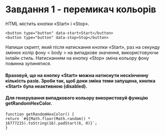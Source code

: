 # Завдання 1 - перемикач кольорів

HTML містить кнопки «Start» і «Stop».

    <button type="button" data-start>Start</button>
    <button type="button" data-stop>Stop</button>

Напиши скрипт, який після натискання кнопки «Start», раз на секунду змінює колір фону < body > на випадкове значення, використовуючи інлайн стиль. Натисканням на кнопку «Stop» зміна кольору фону повинна зупинятися.

#### Враховуй, що на кнопку «Start» можна натиснути нескінченну кількість разів. Зроби так, щоб доки зміна теми запущена, кнопка «Start» була неактивною (disabled).

#### Для генерування випадкового кольору використовуй функцію getRandomHexColor.

    function getRandomHexColor() {
    return `#${Math.floor(Math.random() * 16777215).toString(16).padStart(6, 0)}`;
    }
